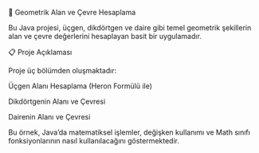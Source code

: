 🧮 Geometrik Alan ve Çevre Hesaplama

Bu Java projesi, üçgen, dikdörtgen ve daire gibi temel geometrik şekillerin alan ve çevre değerlerini hesaplayan basit bir uygulamadır.

📋 Proje Açıklaması

Proje üç bölümden oluşmaktadır:

Üçgen Alanı Hesaplama (Heron Formülü ile)

Dikdörtgenin Alanı ve Çevresi

Dairenin Alanı ve Çevresi

Bu örnek, Java’da matematiksel işlemler, değişken kullanımı ve Math sınıfı fonksiyonlarının nasıl kullanılacağını göstermektedir.
